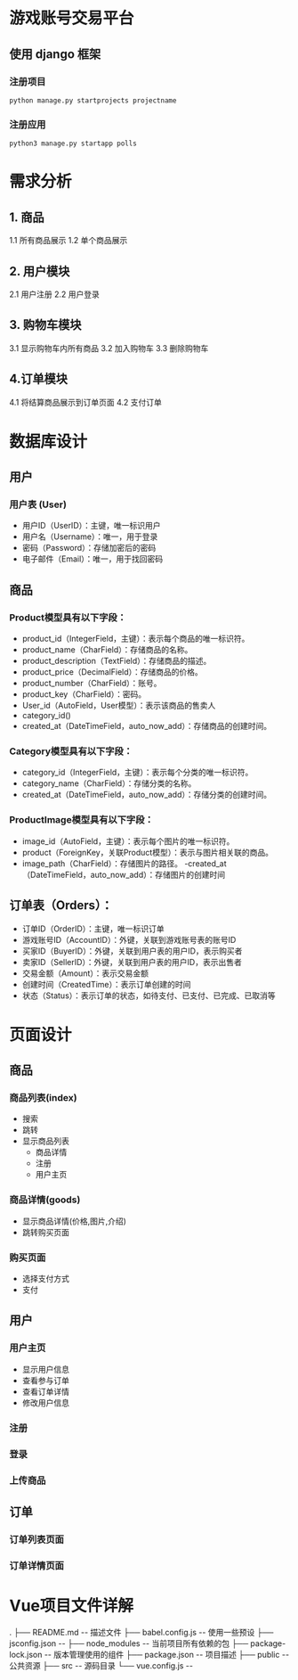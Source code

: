 # 游戏账号交易平台
## 使用 django 框架
### 注册项目
```
python manage.py startprojects projectname
```
### 注册应用
 ```
 python3 manage.py startapp polls
 ```

 # 需求分析
 ## 1. 商品
 1.1 所有商品展示
 1.2 单个商品展示

 ## 2. 用户模块
 2.1 用户注册
 2.2 用户登录
 
 ## 3. 购物车模块
 3.1 显示购物车内所有商品
 3.2 加入购物车
 3.3 删除购物车

 ## 4.订单模块
 4.1 将结算商品展示到订单页面
 4.2 支付订单

 # 数据库设计
 ## 用户  
 ### 用户表 (User)
- 用户ID（UserID）：主键，唯一标识用户  
- 用户名（Username）：唯一，用于登录  
- 密码（Password）：存储加密后的密码  
- 电子邮件（Email）：唯一，用于找回密码  
## 商品
### Product模型具有以下字段：
- product_id（IntegerField，主键）：表示每个商品的唯一标识符。
- product_name（CharField）：存储商品的名称。
- product_description（TextField）：存储商品的描述。
- product_price（DecimalField）：存储商品的价格。
- product_number（CharField）：账号。
- product_key（CharField）：密码。
- User_id（AutoField，User模型）：表示该商品的售卖人
- category_id()
- created_at（DateTimeField，auto_now_add）：存储商品的创建时间。
### Category模型具有以下字段：
- category_id（IntegerField，主键）：表示每个分类的唯一标识符。
- category_name（CharField）：存储分类的名称。
- created_at（DateTimeField，auto_now_add）：存储分类的创建时间。
### ProductImage模型具有以下字段：
- image_id（AutoField，主键）：表示每个图片的唯一标识符。
- product（ForeignKey，关联Product模型）：表示与图片相关联的商品。
- image_path（CharField）：存储图片的路径。
-created_at（DateTimeField，auto_now_add）：存储图片的创建时间

## 订单表（Orders）：
- 订单ID（OrderID）：主键，唯一标识订单
- 游戏账号ID（AccountID）：外键，关联到游戏账号表的账号ID
- 买家ID（BuyerID）：外键，关联到用户表的用户ID，表示购买者
- 卖家ID（SellerID）：外键，关联到用户表的用户ID，表示出售者
- 交易金额（Amount）：表示交易金额
- 创建时间（CreatedTime）：表示订单创建的时间
- 状态（Status）：表示订单的状态，如待支付、已支付、已完成、已取消等

# 页面设计
## 商品
### 商品列表(index)
- 搜索
- 跳转  
- 显示商品列表
    - 商品详情
    - 注册
    - 用户主页

### 商品详情(goods)
- 显示商品详情(价格,图片,介绍)
- 跳转购买页面

### 购买页面
- 选择支付方式
- 支付

## 用户 
### 用户主页
- 显示用户信息
- 查看参与订单
- 查看订单详情
- 修改用户信息

### 注册

### 登录

### 上传商品


## 订单
### 订单列表页面



### 订单详情页面


# Vue项目文件详解
.
├── README.md   -- 描述文件
├── babel.config.js  -- 使用一些预设
├── jsconfig.json -- 
├── node_modules  -- 当前项目所有依赖的包
├── package-lock.json -- 版本管理使用的组件
├── package.json  -- 项目描述
├── public  -- 公共资源
├── src  -- 源码目录
└── vue.config.js  -- 
